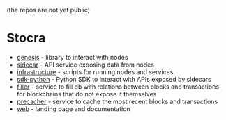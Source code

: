 (the repos are not yet public)

# Stocra
- [genesis](https://github.com/vokracko/stocra-genesis) - library to interact with nodes
- [sidecar](https://github.com/vokracko/stocra-sidecar) - API service exposing data from nodes
- [infrastructure](https://github.com/vokracko/stocra-infrastructure) - scripts for running nodes and services
- [sdk-python](https://github.com/vokracko/stocra-sdk-python) - Python SDK to interact with APIs exposed by sidecars
- [filler](https://github.com/vokracko/stocra-filler) - service to fill db with relations between blocks and transactions for blockchains that do not expose it themselves
- [precacher](https://github.com/vokracko/stocra-precacher) - service to cache the most recent blocks and transactions
- [web](https://github.com/vokracko/stocra-web) - landing page and documentation

